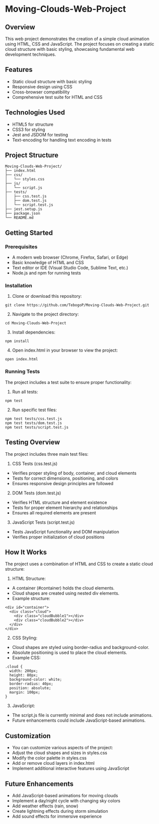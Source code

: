 # Moving-Clouds-Web-Project

## Overview
This web project demonstrates the creation of a simple cloud animation using HTML, CSS and JavaScript. The project focuses on creating a static cloud structure with basic styling, showcasing fundamental web development techniques.

## Features
- Static cloud structure with basic styling
- Responsive design using CSS
- Cross-browser compatibility
- Comprehensive test suite for HTML and CSS

## Technologies Used
- HTML5 for structure
- CSS3 for styling
- Jest and JSDOM for testing
- Text-encoding for handling text encoding in tests

## Project Structure
```
Moving-Clouds-Web-Project/
├── index.html
├── css/
│   └── styles.css
├── js/
│   └── script.js
├── tests/
│   ├── css.test.js
│   ├── dom.test.js
│   └── script.test.js
├── jest.setup.js
├── package.json
└── README.md
```
## Getting Started
### Prerequisites
- A modern web browser (Chrome, Firefox, Safari, or Edge)
- Basic knowledge of HTML and CSS
- Text editor or IDE (Visual Studio Code, Sublime Text, etc.)
- Node.js and npm for running tests

### Installation
1. Clone or download this repository:
```
git clone https://github.com/TebogoP/Moving-Clouds-Web-Project.git
```
2. Navigate to the project directory:
```
cd Moving-Clouds-Web-Project
```
3. Install dependencies:

```
npm install
```
4. Open index.html in your browser to view the project:
```
open index.html
```
### Running Tests
The project includes a test suite to ensure proper functionality:

1. Run all tests:
```
npm test
```
2. Run specific test files:
```
npm test tests/css.test.js
npm test tests/dom.test.js
npm test tests/script.test.js
```
## Testing Overview
The project includes three main test files:

1. CSS Tests (css.test.js)
- Verifies proper styling of body, container, and cloud elements
- Tests for correct dimensions, positioning, and colors
- Ensures responsive design principles are followed

2. DOM Tests (dom.test.js)
- Verifies HTML structure and element existence
- Tests for proper element hierarchy and relationships
- Ensures all required elements are present

3. JavaScript Tests (script.test.js)
- Tests JavaScript functionality and DOM manipulation
- Verifies proper initialization of cloud positions

## How It Works
The project uses a combination of HTML and CSS to create a static cloud structure:

1. HTML Structure:
- A container (#container) holds the cloud elements.
- Cloud shapes are created using nested div elements.
- Example structure:
```
<div id="container">
  <div class="cloud">
    <div class="cloudBubble1"></div>
    <div class="cloudBubble2"></div>
  </div>
</div>
```

2. CSS Styling:
- Cloud shapes are styled using border-radius and background-color.
- Absolute positioning is used to place the cloud elements.
- Example CSS:
```
.cloud {
  width: 200px;
  height: 80px;
  background-color: white;
  border-radius: 40px;
  position: absolute;
  margin: 100px;
}
```

3. JavaScript:
- The script.js file is currently minimal and does not include animations.
- Future enhancements could include JavaScript-based animations.

## Customization
- You can customize various aspects of the project:
- Adjust the cloud shapes and sizes in styles.css
- Modify the color palette in styles.css
- Add or remove cloud layers in index.html
- Implement additional interactive features using JavaScript

## Future Enhancements
- Add JavaScript-based animations for moving clouds
- Implement a day/night cycle with changing sky colors
- Add weather effects (rain, snow)
- Create lightning effects during storm simulation
- Add sound effects for immersive experience
